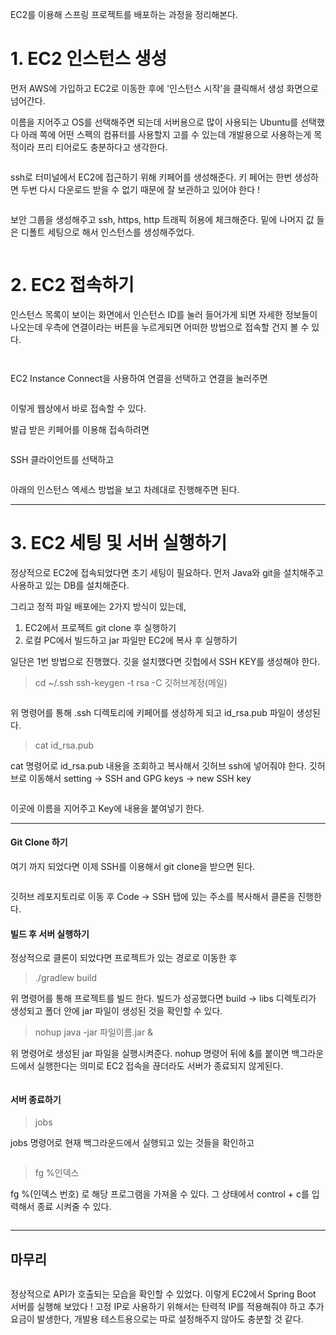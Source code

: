 <p>EC2를 이용해 스프링 프로젝트를 배포하는 과정을 정리해본다.</p>
<h1 id="1-ec2-인스턴스-생성">1. EC2 인스턴스 생성</h1>
<p>먼저 AWS에 가입하고 EC2로 이동한 후에 '인스턴스 시작'을 클릭해서 생성 화면으로 넘어간다.
<img alt="" src="https://velog.velcdn.com/images/jelog_131/post/248244c1-72a2-4e6f-bc75-e401c6355728/image.png" /></p>
<p>이름을 지어주고 OS를 선택해주면 되는데 서버용으로 많이 사용되는 Ubuntu를 선택했다
아래 쪽에 어떤 스펙의 컴퓨터를 사용할지 고를 수 있는데 개발용으로 사용하는게 목적이라 프리 티어로도 충분하다고 생각한다.</p>
<p><img alt="" src="https://velog.velcdn.com/images/jelog_131/post/a0bbef49-3ae6-4dac-97fb-c4d88dad4c73/image.png" /></p>
<p>ssh로 터미널에서 EC2에 접근하기 위해 키페어를 생성해준다.
키 페어는 한번 생성하면 두번 다시 다운로드 받을 수 없기 때문에 잘 보관하고 있어야 한다 ! </p>
<p><img alt="" src="https://velog.velcdn.com/images/jelog_131/post/0ea55826-c166-432b-be08-93c6cc7bf86e/image.png" /></p>
<p>보안 그룹을 생성해주고 ssh, https, http 트래픽 허용에 체크해준다.
밑에 나머지 값 들은 디폴트 세팅으로 해서 인스턴스를 생성해주었다.</p>
<p><img alt="" src="https://velog.velcdn.com/images/jelog_131/post/9bc46fa6-254e-47ab-9469-b29115eb4b66/image.png" /></p>
<h1 id="2-ec2-접속하기">2. EC2 접속하기</h1>
<p>인스턴스 목록이 보이는 화면에서 인슨턴스 ID를 눌러 들어가게 되면 자세한 정보들이 나오는데 우측에 연결이라는 버튼을 누르게되면 어떠한 방법으로 접속할 건지 볼 수 있다.</p>
<p><img alt="" src="https://velog.velcdn.com/images/jelog_131/post/1da3a09c-b3d4-448d-8de0-4355af71902d/image.png" /></p>
<p><img alt="" src="https://velog.velcdn.com/images/jelog_131/post/d2ace421-98b4-4b64-bda8-7e815b6acd50/image.png" /></p>
<p>EC2 Instance Connect을 사용하여 연결을 선택하고 연결을 눌러주면</p>
<p><img alt="" src="https://velog.velcdn.com/images/jelog_131/post/c249c627-ed3a-416c-ada3-500c8d4a7d77/image.png" /></p>
<p>이렇게 웹상에서 바로 접속할 수 있다.</p>
<p>발급 받은 키페어를 이용해 접속하려면 </p>
<p><img alt="" src="https://velog.velcdn.com/images/jelog_131/post/bb8e3b7c-5cb9-4f48-93bb-20eef5395db7/image.png" /></p>
<p>SSH 클라이언트를 선택하고</p>
<p><img alt="" src="https://velog.velcdn.com/images/jelog_131/post/f21befb4-3025-4683-9424-eb3a6f61dde5/image.png" /></p>
<p>아래의 인스턴스 엑세스 방법을 보고 차례대로 진행해주면 된다.</p>
<hr />
<h1 id="3-ec2-세팅-및-서버-실행하기">3. EC2 세팅 및 서버 실행하기</h1>
<p>정상적으로 EC2에 접속되었다면 초기 세팅이 필요하다. 
먼저 Java와 git을 설치해주고 사용하고 있는 DB를 설치해준다.</p>
<p>그리고 정적 파일 배포에는 2가지 방식이 있는데,</p>
<ol>
<li>EC2에서 프로젝트 git clone 후 실행하기</li>
<li>로컬 PC에서 빌드하고 jar 파일만 EC2에 복사 후 실행하기</li>
</ol>
<p>일단은 1번 방법으로 진행했다. 깃을 설치했다면 깃헙에서 SSH KEY를 생성해야 한다.</p>
<blockquote>
<p>cd ~/.ssh
ssh-keygen -t rsa -C 깃허브계정(메일)</p>
</blockquote>
<p><img alt="" src="https://velog.velcdn.com/images/jelog_131/post/2c358b47-3c24-48d1-b4c7-95ebf6b00924/image.png" /></p>
<p>위 명령어를 통해 .ssh 디렉토리에 키페어를 생성하게 되고 id_rsa.pub 파일이 생성된다.</p>
<blockquote>
<p>cat id_rsa.pub</p>
</blockquote>
<p>cat 명령어로 id_rsa.pub 내용을 조회하고 복사해서 깃허브 ssh에 넣어줘야 한다.
깃허브로 이동해서 setting -&gt; SSH and GPG keys -&gt; new SSH key</p>
<p><img alt="" src="https://velog.velcdn.com/images/jelog_131/post/7c52f16b-2d09-4f79-a26f-3411053783e3/image.png" /></p>
<p>이곳에 이름을 지어주고 Key에 내용을 붙여넣기 한다.</p>
<hr />
<h4 id="git-clone-하기">Git Clone 하기</h4>
<p>여기 까지 되었다면 이제 SSH를 이용해서 git clone을 받으면 된다.</p>
<p><img alt="" src="https://velog.velcdn.com/images/jelog_131/post/4cd608f7-79dd-45bc-a544-29b2cdef4d61/image.png" /></p>
<p>깃허브 레포지토리로 이동 후 Code -&gt; SSH 탭에 있는 주소를 복사해서 클론을 진행한다.</p>
<h4 id="빌드-후-서버-실행하기">빌드 후 서버 실행하기</h4>
<p>정상적으로 클론이 되었다면 프로젝트가 있는 경로로 이동한 후</p>
<blockquote>
<p>./gradlew build</p>
</blockquote>
<p>위 명령어를 통해 프로젝트를 빌드 한다.
빌드가 성공했다면 build -&gt; libs 디렉토리가 생성되고 폴더 안에 jar 파일이 생성된 것을 확인할 수 있다.</p>
<blockquote>
<p>nohup java -jar 파일이름.jar &amp;</p>
</blockquote>
<p>위 명령어로 생성된 jar 파일을 실행시켜준다. nohup 명령어 뒤에 &amp;를 붙이면 백그라운드에서 실행한다는 의미로 EC2 접속을 끊더라도 서버가 종료되지 않게된다.</p>
<p><img alt="" src="https://velog.velcdn.com/images/jelog_131/post/d22e16f0-6fb4-4288-b879-1743b8529c34/image.png" /></p>
<h4 id="서버-종료하기">서버 종료하기</h4>
<blockquote>
<p>jobs</p>
</blockquote>
<p>jobs 명령어로 현재 백그라운드에서 실행되고 있는 것들을 확인하고</p>
<p><img alt="" src="https://velog.velcdn.com/images/jelog_131/post/11d6ef2d-0a59-4dce-bb7a-ecfcbb23a0ff/image.png" /></p>
<blockquote>
<p>fg %인덱스</p>
</blockquote>
<p>fg %(인덱스 번호) 로 해당 프로그램을 가져올 수 있다. 그 상태에서 control + c를 입력해서 종료 시켜줄 수 있다.</p>
<p><img alt="" src="https://velog.velcdn.com/images/jelog_131/post/4569f9d9-c484-4a97-a78c-b20295877f4e/image.png" /></p>
<hr />
<h2 id="마무리">마무리</h2>
<p><img alt="" src="https://velog.velcdn.com/images/jelog_131/post/664fb52c-d3b8-4132-b7ea-59d4311fa93d/image.png" /></p>
<p>정상적으로 API가 호출되는 모습을 확인할 수 있었다.
이렇게 EC2에서 Spring Boot 서버를 실행해 보았다 ! 고정 IP로 사용하기 위해서는 탄력적 IP를 적용해줘야 하고 추가 요금이 발생한다, 개발용 테스트용으로는 따로 설정해주지 않아도 충분할 것 같다.</p>